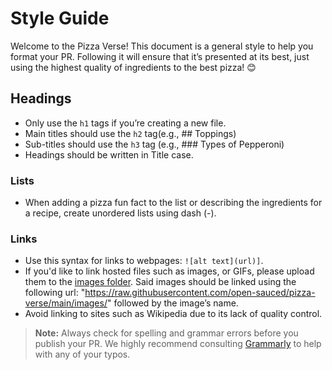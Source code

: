 # Style Guide

Welcome to the Pizza Verse! This document is a general style to help you format your PR. Following it will ensure that it’s presented at its best, just using the highest quality of ingredients to the best pizza! 😊

## Headings

- Only use the `h1` tags if you’re creating a new file.
- Main titles should use the `h2` tag(e.g., ## Toppings)
- Sub-titles should use the `h3` tag (e.g., ### Types of Pepperoni)
- Headings should be written in Title case.

### Lists

- When adding a pizza fun fact to the list or describing the ingredients for a recipe, create unordered lists using dash (-).

### Links

- Use this syntax for links to webpages: `![alt text](url)]`.
- If you'd like to link hosted files such as images, or GIFs, please upload them to the [images folder](https://github.com/open-sauced/pizza-verse/tree/main/images). Said images should be linked using the following url: "<https://raw.githubusercontent.com/open-sauced/pizza-verse/main/images/>" followed by the image’s name.
- Avoid linking to sites such as Wikipedia due to its lack of quality control.

> **Note:** Always check for spelling and grammar errors before you publish your PR. We highly recommend consulting [Grammarly](https://www.grammarly.com/) to help with any of your typos.
